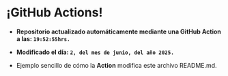 # ¡GitHub Actions!
* **Repositorio actualizado automáticamente mediante una GitHub Action a las: `19:52:55hrs.`**
* **Modificado el día: `2, del mes de junio, del año 2025.`**

* Ejemplo sencillo de cómo la **Action** modifica este archivo README.md.
